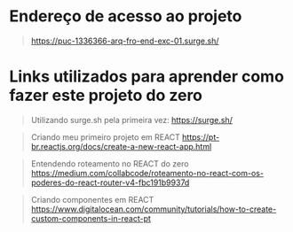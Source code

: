 # Endereço de acesso ao projeto
> https://puc-1336366-arq-fro-end-exc-01.surge.sh/

# Links utilizados para aprender como fazer este projeto do zero

> Utilizando surge.sh pela primeira vez:
> https://surge.sh/

> Criando meu primeiro projeto em REACT
> https://pt-br.reactjs.org/docs/create-a-new-react-app.html

> Entendendo roteamento no REACT do zero
> https://medium.com/collabcode/roteamento-no-react-com-os-poderes-do-react-router-v4-fbc191b9937d

> Criando componentes em REACT
> https://www.digitalocean.com/community/tutorials/how-to-create-custom-components-in-react-pt
